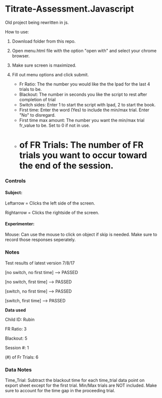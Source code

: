# Titrate-Assessment.Javascript
Old project being rewritten in js.

How to use:



1. Download folder from this repo.
2. Open menu.html file with the option "open with" and select your chrome browser.
3. Make sure screen is maximized.
4. Fill out menu options and click submit.

   - Fr Ratio: The the number you would like the the Ipad for the last 4 trials to be.
   - Blackout: The number in seconds you like the script to rest after completion of trial
   - Switch sides: Enter 1 to start the script with Ipad, 2 to start the book.
   - First time: Enter the word (Yes) to include the min/max trial. Enter "No" to disregard.
   - First time max amount: The number you want the min/max trial fr_value to be. Set to 0 if not in use.
   - # of FR Trials: The number of FR trials you want to occur toward the end of the session.


### Controls

#### Subject:


Leftarrow = Clicks the left side of the screen.


Rightarrow = Clicks the rightside of the screen.

#### Experimenter:


Mouse: Can use the mouse to click on object if skip is needed. Make sure to record those responses seperately.


### Notes


Test results of latest version 7/8/17


[no switch, no first time] --> PASSED


[no switch, first time] --> PASSED


[switch, no first time] --> PASSED


[switch, first time] --> PASSED

__Data used__


Child ID: Rubin


FR Ratio: 3


Blackout: 5


Session #: 1


(#) of Fr Trials: 6



### Data Notes


Time_Trial: Subtract the blackout time for each time_trial data point on export sheet except for the first trial.
Min/Max trials are NOT included. Make sure to account for the time gap in the proceeding trial.
